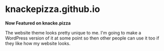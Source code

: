 # knackepizza.github.io
**Now Featured on knacke.pizza**

The website theme looks pretty unique to me. I'm going to make a WordPress version of it at some point so then other people can use it too if they like how my website looks.
